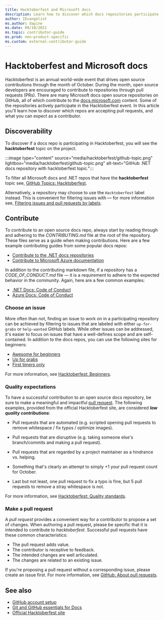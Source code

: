```yaml
---
title: Hacktoberfest and Microsoft docs
description: Learn how to discover which docs repositories participate in Hacktoberfest, how to contribute, and what you can expect as a contributor.
author: IEvangelist
ms.author: dapine
ms.date: 09/10/2021
ms.topic: contributor-guide
ms.prod: non-product-specific
ms.custom: external-contributor-guide
---
```


# Hacktoberfest and Microsoft docs

Hacktoberfest is an annual world-wide event that drives open source contributions through the month of October. During the month, open source developers are encouraged to contribute to repositories through pull requests (PRs). There are many Microsoft docs open source repositories on GitHub, all of which contribute to the [docs.microsoft.com](https://docs.microsoft.com) content. Some of the repositories actively participate in the Hacktoberfest event. In this article you'll learn how to discover which repos are accepting pull requests, and what you can expect as a contributor.

## Discoverability

To discover if a docs repo is participating in Hacktoberfest, you will see the **hacktoberfest** topic on the project.

:::image type="content" source="media/hacktoberfest/github-topic.png" lightbox="media/hacktoberfest/github-topic.png" alt-text="GitHub .NET docs repository with hacktoberfest topic.":::

To filter all Microsoft docs and .NET repos that have the **hacktoberfest** topic see, [GitHub Topics: Hacktoberfest](https://github.com/topics/hacktoberfest?q=org%3AMicrosoftDocs+org%3Adotnet).

Alternatively, a repository may choose to use the `Hacktoberfest` label instead. This is convenient for filtering issues with &mdash; for more information see, [Filtering issues and pull requests by labels](https://docs.github.com/github/administering-a-repository/finding-information-in-a-repository/filtering-issues-and-pull-requests-by-labels).

## Contribute

To contribute to an open source docs repo, always start by reading through and adhering to the _CONTRIBUTING.md_ file at the root of the repository. These files serve as a guide when making contributions. Here are a few example contributing guides from some popular docs repos:

- [Contribute to the .NET docs repositories](dotnet/dotnet-contribute.md)
- [Contribute to Microsoft Azure documentation](https://github.com/MicrosoftDocs/azure-docs/blob/master/CONTRIBUTING.md)

In addition to the contributing markdown file, if a repository has a *CODE_OF_CONDUCT.md* file &mdash; it is a requirement to adhere to the expected behavior in the community. Again, here are a few common examples:

- [.NET Docs: Code of Conduct](https://github.com/dotnet/docs/blob/main/CODE_OF_CONDUCT.md)
- [Azure Docs: Code of Conduct](https://github.com/MicrosoftDocs/azure-docs/blob/master/CODE_OF_CONDUCT.md)

### Choose an issue

More often than not, finding an issue to work on in a participating repository can be achieved by filtering to issues that are labeled with either `up-for-grabs` or `help-wanted` GitHub labels. While other issues can be addressed, it's easier to focus on issues that have a well-defines scope and are self-contained. In addition to the docs repos, you can use the following sites for beginners:

- [Awesome for beginners](https://github.com/mungell/awesome-for-beginners)
- [Up for grabs](https://up-for-grabs.net)
- [First timers only](https://www.firsttimersonly.com)

For more information, see [Hacktoberfest: Beginners](https://hacktoberfest.digitalocean.com/resources/beginners).

### Quality expectations

To have a successful contribution to an open source docs repository, be sure to make a meaningful and impactful [pull request](#make-a-pull-request). The following examples, provided from the official Hacktoberfest site, are considered ***low quality contributions***:


- Pull requests that are automated (e.g. scripted opening pull requests to remove whitespace / fix typos / optimize images).

- Pull requests that are disruptive (e.g. taking someone else's branch/commits and making a pull request).

- Pull requests that are regarded by a project maintainer as a hindrance vs. helping.
- Something that's clearly an attempt to simply +1 your pull request count for October.
- Last but not least, one pull request to fix a typo is fine, but 5 pull requests to remove a stray whitespace is not.

For more information, see [Hacktoberfest: Quality standards](https://hacktoberfest.digitalocean.com/resources/quality-standards).

### Make a pull request

A *pull request* provides a convenient way for a contributor to propose a set of changes. When authoring a pull request, please be specific that it is intended to contribute to *hacktoberfest*. Successful pull requests have these common characteristics:

- The pull request adds value.
- The contributor is receptive to feedback.
- The intended changes are well articulated.
- The changes are related to an existing issue.

If you're proposing a pull request without a corresponding issue, please create an issue first. For more information, see [GitHub: About pull requests](https://docs.github.com/github/collaborating-with-pull-requests/proposing-changes-to-your-work-with-pull-requests/about-pull-requests).

## See also

- [GitHub account setup](get-started-setup-github.md)
- [Git and GitHub essentials for Docs](git-github-fundamentals.md)
- [Official Hacktoberfest site](https://hacktoberfest.digitalocean.com)
